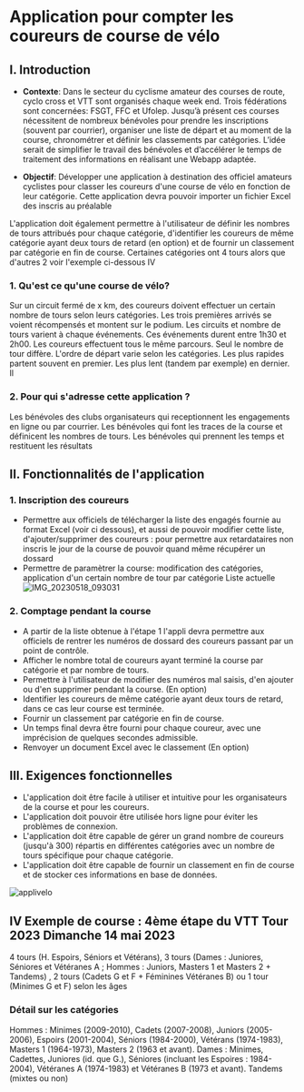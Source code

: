 # Application pour compter les coureurs de course de vélo

## I. Introduction

- **Contexte**: Dans le secteur du cyclisme amateur des courses de route, cyclo cross et VTT sont organisés chaque week end. Trois fédérations sont concernées: FSGT, FFC et Ufolep. Jusqu’à présent ces courses nécessitent de nombreux bénévoles pour prendre les inscriptions (souvent par courrier), organiser une liste de départ et au moment de la course, chronométrer et définir les classements par catégories. L’idée serait de simplifier le travail des bénévoles et d’accélérer le temps de traitement des informations en réalisant une Webapp adaptée.

- **Objectif**: 
Développer une application à destination des officiel amateurs cyclistes pour classer les coureurs d'une course de vélo en fonction de leur catégorie.
Cette application devra pouvoir importer un fichier Excel des inscris au préalable

L'application doit également permettre à l'utilisateur de définir les nombres de tours attribués pour chaque catégorie, 
d'identifier les coureurs de même catégorie ayant deux tours de retard (en option) et de fournir un classement par catégorie 
en fin de course. Certaines catégories ont 4 tours alors que d'autres 2 voir l'exemple ci-dessous IV

### 1. Qu'est ce qu'une course de vélo?
Sur un circuit fermé de x km, des coureurs doivent effectuer un certain nombre de tours selon leurs catégories.
Les trois premières arrivés se voient récompensés et montent sur le podium. Les circuits et nombre de tours varient à chaque événements.
Ces événements durent entre 1h30 et 2h00. 
Les coureurs effectuent tous le même parcours. Seul le nombre de tour diffère. L'ordre de départ varie selon les catégories. Les plus rapides partent souvent en premier.
Les plus lent (tandem par exemple) en dernier. Il 
### 2. Pour qui s'adresse cette application ?
Les bénévoles des clubs organisateurs qui receptionnent les engagements en ligne ou par courrier.
Les bénévoles qui font les traces de la course et définicent les nombres de tours. 
Les bénévoles qui prennent les temps et restituent les résultats


## II. Fonctionnalités de l'application
### 1. Inscription des coureurs
- Permettre aux officiels de télécharger la liste des engagés fournie au format Excel (voir ci dessous), et aussi de pouvoir modifier cette liste,
d'ajouter/supprimer des coureurs : pour permettre aux retardataires non inscris le jour de la course de pouvoir quand même récupérer un dossard
- Permettre de paramètrer la course: modification des catégories, application d'un certain nombre de tour par catégorie
Liste actuelle 
![IMG_20230518_093031](https://github.com/rmaupoux/applivelo/assets/118294447/9af3e363-e6e8-4fe5-8279-c515757c05d7)


### 2. Comptage pendant la course
- A partir de la liste obtenue à l'étape 1 l'appli devra permettre aux officiels de rentrer les numéros de dossard des coureurs passant par un point de contrôle.
- Afficher le nombre total de coureurs ayant terminé la course par catégorie et par nombre de tours.
- Permettre à l'utilisateur de modifier des numéros mal saisis, d'en ajouter ou d'en supprimer pendant la course. (En option)
- Identifier les coureurs de même catégorie ayant deux tours de retard, dans ce cas leur course est terminée. 
- Fournir un classement par catégorie en fin de course.
- Un temps final devra être fourni pour chaque coureur, avec une imprécision de quelques secondes admissible.
- Renvoyer un document Excel avec le classement (En option)

## III. Exigences fonctionnelles
- L'application doit être facile à utiliser et intuitive pour les organisateurs de la course et pour les coureurs.
- L'application doit pouvoir être utilisée hors ligne pour éviter les problèmes de connexion.
- L'application doit être capable de gérer un grand nombre de coureurs (jusqu'à 300) répartis en différentes catégories avec un nombre de tours spécifique pour chaque catégorie.
- L'application doit être capable de fournir un classement en fin de course et de stocker ces informations en base de données.

![applivelo](https://github.com/rmaupoux/applivelo/assets/118294447/8e5533af-a5ea-4cdc-adb5-1391e6e44b78)

## IV Exemple de course : 4ème étape du VTT Tour 2023 Dimanche 14 mai 2023
4 tours (H. Espoirs, Séniors et Vétérans), 3 tours (Dames : Juniores, Séniores et
Vétéranes A ; Hommes : Juniors, Masters 1 et Masters 2 + Tandems) , 2 tours
(Cadets G et F + Féminines Vétéranes B) ou 1 tour (Minimes G et F) selon les âges
### Détail sur les catégories

Hommes : Minimes (2009-2010), Cadets (2007-2008), Juniors (2005-2006), Espoirs
(2001-2004), Séniors (1984-2000), Vétérans (1974-1983), Masters 1 (1964-1973),
Masters 2 (1963 et avant).
Dames : Minimes, Cadettes, Juniores (id. que G.), Séniores (incluant les Espoires :
1984-2004), Vétéranes A (1974-1983) et Vétéranes B (1973 et avant).
Tandems (mixtes ou non)


